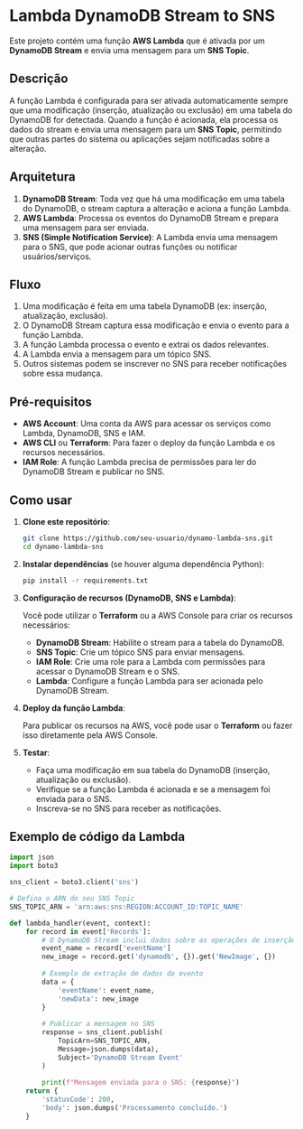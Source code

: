 # Lambda DynamoDB Stream to SNS

Este projeto contém uma função **AWS Lambda** que é ativada por um **DynamoDB Stream** e envia uma mensagem para um **SNS Topic**.

## Descrição

A função Lambda é configurada para ser ativada automaticamente sempre que uma modificação (inserção, atualização ou exclusão) em uma tabela do DynamoDB for detectada. Quando a função é acionada, ela processa os dados do stream e envia uma mensagem para um **SNS Topic**, permitindo que outras partes do sistema ou aplicações sejam notificadas sobre a alteração.

## Arquitetura

1. **DynamoDB Stream**: Toda vez que há uma modificação em uma tabela do DynamoDB, o stream captura a alteração e aciona a função Lambda.
2. **AWS Lambda**: Processa os eventos do DynamoDB Stream e prepara uma mensagem para ser enviada.
3. **SNS (Simple Notification Service)**: A Lambda envia uma mensagem para o SNS, que pode acionar outras funções ou notificar usuários/serviços.

## Fluxo

1. Uma modificação é feita em uma tabela DynamoDB (ex: inserção, atualização, exclusão).
2. O DynamoDB Stream captura essa modificação e envia o evento para a função Lambda.
3. A função Lambda processa o evento e extrai os dados relevantes.
4. A Lambda envia a mensagem para um tópico SNS.
5. Outros sistemas podem se inscrever no SNS para receber notificações sobre essa mudança.

## Pré-requisitos

- **AWS Account**: Uma conta da AWS para acessar os serviços como Lambda, DynamoDB, SNS e IAM.
- **AWS CLI** ou **Terraform**: Para fazer o deploy da função Lambda e os recursos necessários.
- **IAM Role**: A função Lambda precisa de permissões para ler do DynamoDB Stream e publicar no SNS.

## Como usar

1. **Clone este repositório**:

    ```bash
    git clone https://github.com/seu-usuario/dynamo-lambda-sns.git
    cd dynamo-lambda-sns
    ```

2. **Instalar dependências** (se houver alguma dependência Python):

    ```bash
    pip install -r requirements.txt
    ```

3. **Configuração de recursos (DynamoDB, SNS e Lambda)**:
   
   Você pode utilizar o **Terraform** ou a AWS Console para criar os recursos necessários:
   
   - **DynamoDB Stream**: Habilite o stream para a tabela do DynamoDB.
   - **SNS Topic**: Crie um tópico SNS para enviar mensagens.
   - **IAM Role**: Crie uma role para a Lambda com permissões para acessar o DynamoDB Stream e o SNS.
   - **Lambda**: Configure a função Lambda para ser acionada pelo DynamoDB Stream.

4. **Deploy da função Lambda**:
   
   Para publicar os recursos na AWS, você pode usar o **Terraform** ou fazer isso diretamente pela AWS Console.

5. **Testar**:

    - Faça uma modificação em sua tabela do DynamoDB (inserção, atualização ou exclusão).
    - Verifique se a função Lambda é acionada e se a mensagem foi enviada para o SNS.
    - Inscreva-se no SNS para receber as notificações.

## Exemplo de código da Lambda

```python
import json
import boto3

sns_client = boto3.client('sns')

# Defina o ARN do seu SNS Topic
SNS_TOPIC_ARN = 'arn:aws:sns:REGION:ACCOUNT_ID:TOPIC_NAME'

def lambda_handler(event, context):
    for record in event['Records']:
        # O DynamoDB Stream inclui dados sobre as operações de inserção, atualização ou exclusão
        event_name = record['eventName']
        new_image = record.get('dynamodb', {}).get('NewImage', {})
        
        # Exemplo de extração de dados do evento
        data = {
            'eventName': event_name,
            'newData': new_image
        }
        
        # Publicar a mensagem no SNS
        response = sns_client.publish(
            TopicArn=SNS_TOPIC_ARN,
            Message=json.dumps(data),
            Subject='DynamoDB Stream Event'
        )
        
        print(f"Mensagem enviada para o SNS: {response}")
    return {
        'statusCode': 200,
        'body': json.dumps('Processamento concluído.')
    }
